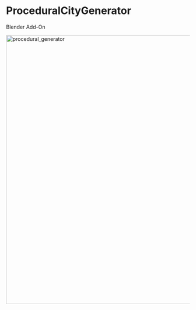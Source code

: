 # ProceduralCityGenerator
Blender Add-On

<img width="737" alt="procedural_generator" src="https://github.com/user-attachments/assets/dd6e2f3f-6a20-4e4b-bd1b-0b24e5759931">